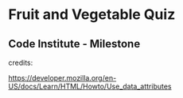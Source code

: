 # Fruit and Vegetable Quiz

## Code Institute - Milestone  








credits:

https://developer.mozilla.org/en-US/docs/Learn/HTML/Howto/Use_data_attributes


